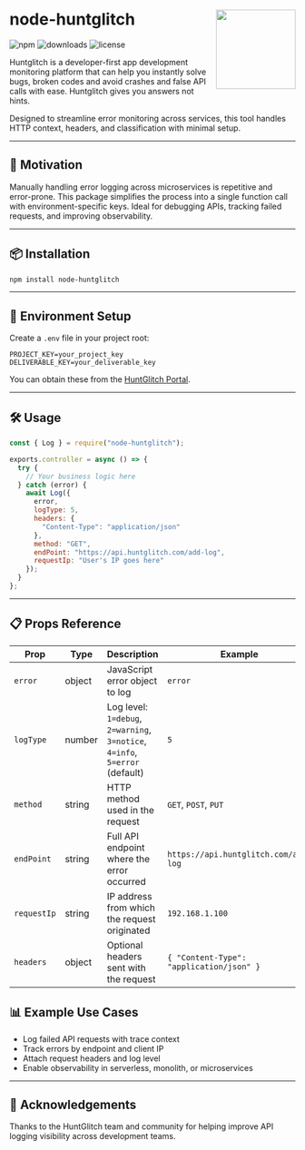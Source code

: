 <h1 align="left">
  node-huntglitch
  <img src="https://app.huntglitch.com/images/logo.svg" align="right" width="140" height="140"/>
</h1>

![npm](https://img.shields.io/npm/v/node-huntglitch)
![downloads](https://img.shields.io/npm/dt/node-huntglitch)
![license](https://img.shields.io/npm/l/node-huntglitch)

Huntglitch is a developer-first app development monitoring platform that can help you instantly solve bugs, broken codes and avoid crashes and false API calls with ease. Huntglitch gives you answers not hints.

Designed to streamline error monitoring across services, this tool handles HTTP context, headers, and classification with minimal setup.

---

## 🚀 Motivation

Manually handling error logging across microservices is repetitive and error-prone. This package simplifies the process into a single function call with environment-specific keys. Ideal for debugging APIs, tracking failed requests, and improving observability.

---

## 📦 Installation

```bash
npm install node-huntglitch
```

---

## 🔐 Environment Setup

Create a `.env` file in your project root:

```env
PROJECT_KEY=your_project_key
DELIVERABLE_KEY=your_deliverable_key
```

You can obtain these from the [HuntGlitch Portal](https://huntglitch.com).

---

## 🛠️ Usage

```js
const { Log } = require("node-huntglitch");

exports.controller = async () => {
  try {
    // Your business logic here
  } catch (error) {
    await Log({
      error,
      logType: 5, 
      headers: {
        "Content-Type": "application/json"
      },
      method: "GET",
      endPoint: "https://api.huntglitch.com/add-log",
      requestIp: "User's IP goes here"
    });
  }
};
```

---

## 📋 Props Reference

| Prop        | Type     | Description                                                     | Example                                       |
|-------------|----------|-----------------------------------------------------------------|-----------------------------------------------|
| `error`     | object   | JavaScript error object to log                                  | `error`                                       |
| `logType`   | number   | Log level: `1=debug`, `2=warning`, `3=notice`, `4=info`, `5=error` (default) | `5`                          |
| `method`    | string   | HTTP method used in the request                                 | `GET`, `POST`, `PUT`                          |
| `endPoint`  | string   | Full API endpoint where the error occurred                      | `https://api.huntglitch.com/add-log`          |
| `requestIp` | string   | IP address from which the request originated                    | `192.168.1.100`                                |
| `headers`   | object   | Optional headers sent with the request                          | `{ "Content-Type": "application/json" }`      |

## 📊 Example Use Cases

- Log failed API requests with trace context
- Track errors by endpoint and client IP
- Attach request headers and log level
- Enable observability in serverless, monolith, or microservices

---

## 🙌 Acknowledgements

Thanks to the HuntGlitch team and community for helping improve API logging visibility across development teams.